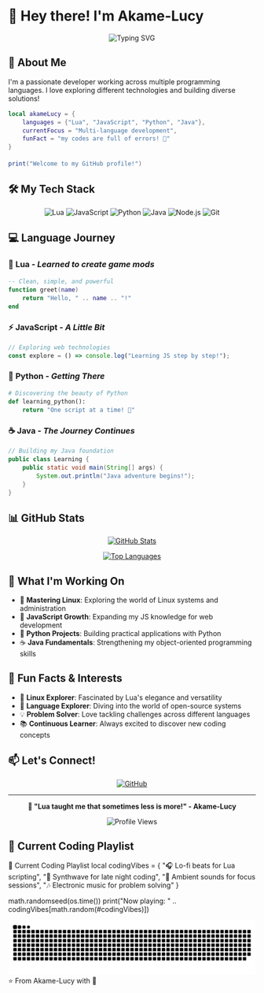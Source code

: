 # 👋 Hey there! I'm Akame-Lucy

<div align="center">
  
![Typing SVG](https://readme-typing-svg.herokuapp.com/color=FF6B9D&center=true&vCenter=true&width=600&lines=Multi-Language+Developer;Lua+Enthusiast;Python+%26+Java+Explorer;Always+Learning+New+Tech!)

</div>

## 🚀 About Me

I'm a passionate developer working across multiple programming languages. I love exploring different technologies and building diverse solutions!

```lua
local akameLucy = {
    languages = {"Lua", "JavaScript", "Python", "Java"},
    currentFocus = "Multi-language development",
    funFact = "my codes are full of errors! 🌙"
}

print("Welcome to my GitHub profile!")
```

## 🛠️ My Tech Stack

<div align="center">

![Lua](https://img.shields.io/badge/Lua-2C2D72?style=for-the-badge&logo=lua&logoColor=white)
![JavaScript](https://img.shields.io/badge/JavaScript-F7DF1E?style=for-the-badge&logo=javascript&logoColor=black)
![Python](https://img.shields.io/badge/Python-3776AB?style=for-the-badge&logo=python&logoColor=white)
![Java](https://img.shields.io/badge/Java-ED8B00?style=for-the-badge&logo=openjdk&logoColor=white)
![Node.js](https://img.shields.io/badge/Node.js-339933?style=for-the-badge&logo=nodedotjs&logoColor=white)
![Git](https://img.shields.io/badge/Git-F05032?style=for-the-badge&logo=git&logoColor=white)

</div>

## 💻 Language Journey

### 🌙 **Lua** - *Learned to create game mods*
```lua
-- Clean, simple, and powerful
function greet(name)
    return "Hello, " .. name .. "!"
end
```

### ⚡ **JavaScript** - *A Little Bit*
```javascript
// Exploring web technologies
const explore = () => console.log("Learning JS step by step!");
```

### 🐍 **Python** - *Getting There*
```python
# Discovering the beauty of Python
def learning_python():
    return "One script at a time! 🐍"
```

### ☕ **Java** - *The Journey Continues*
```java
// Building my Java foundation
public class Learning {
    public static void main(String[] args) {
        System.out.println("Java adventure begins!");
    }
}
```

## 📊 GitHub Stats

<div align="center">
  
[![GitHub Stats](https://github-readme-stats.vercel.app/api?username=Akame-Lucy&show_icons=true&theme=radical&hide_border=true&bg_color=0D1117&title_color=FF6B9D&icon_color=FF6B9D&text_color=FFF)](https://github.com/anuraghazra/github-readme-stats)

[![Top Languages](https://github-readme-stats.vercel.app/api/top-langs/?username=Akame-Lucy&layout=compact&theme=radical&hide_border=true&bg_color=0D1117&title_color=FF6B9D&text_color=FFF)](https://github.com/anuraghazra/github-readme-stats)

</div>

## 🎯 What I'm Working On

- 🌙 **Mastering Linux**: Exploring the world of Linux systems and administration
- 🚀 **JavaScript Growth**: Expanding my JS knowledge for web development
- 🐍 **Python Projects**: Building practical applications with Python
- ☕ **Java Fundamentals**: Strengthening my object-oriented programming skills

## 🌟 Fun Facts & Interests

- 🐧 **Linux Explorer**: Fascinated by Lua's elegance and versatility
- 🔄 **Language Explorer**: Diving into the world of open-source systems
- 💡 **Problem Solver**: Love tackling challenges across different languages
- 📚 **Continuous Learner**: Always excited to discover new coding concepts

## 📫 Let's Connect!

<div align="center">

[![GitHub](https://img.shields.io/badge/GitHub-181717?style=for-the-badge&logo=github&logoColor=white)](https://github.com/Akame-Lucy)

</div>

---

<div align="center">

**🌙 "Lua taught me that sometimes less is more!" - Akame-Lucy**

![Profile Views](https://komarev.com/ghpvc/?username=Akame-Lucy&color=FF6B9D&style=flat-square&label=Profile+Views)

</div>

## 🎵 Current Coding Playlist

</div>🎵 Current Coding Playlist
local codingVibes = {
"🎧 Lo-fi beats for Lua scripting",
"🎵 Synthwave for late night coding",
"🎼 Ambient sounds for focus sessions",
"🎶 Electronic music for problem solving"
}

math.randomseed(os.time())
print("Now playing: " .. codingVibes[math.random(#codingVibes)])


<div align="center"> <img src="https://raw.githubusercontent.com/platane/snk/output/github-contribution-grid-snake-dark.svg" alt="Snake animation" /> </div>⭐ From Akame-Lucy with 💜
